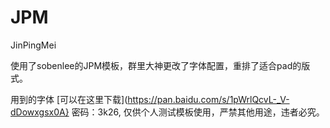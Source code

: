 # JPM
JinPingMei

使用了sobenlee的JPM模板，群里大神更改了字体配置，重排了适合pad的版式。

用到的字体 [可以在这里下载](https://pan.baidu.com/s/1pWrlQcvL-_V-dDowxgsx0A} 密码：3k26, 仅供个人测试模板使用，严禁其他用途，违者必究。
